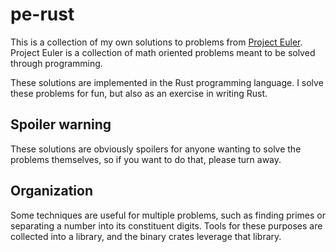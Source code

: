 # pe-rust

This is a collection of my own solutions to problems from [Project Euler](https://projecteuler.net/).
Project Euler is a collection of math oriented problems meant to be solved through programming.

These solutions are implemented in the Rust programming language.
I solve these problems for fun, but also as an exercise in writing Rust.

## Spoiler warning

These solutions are obviously spoilers for anyone wanting to solve the problems themselves, so if you want to do that, please turn away.

## Organization

Some techniques are useful for multiple problems, such as finding primes or separating a number into its constituent digits.
Tools for these purposes are collected into a library, and the binary crates leverage that library.